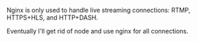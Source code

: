 Nginx is only used to handle live streaming connections: RTMP, HTTPS+HLS, and HTTP+DASH.

Eventually I'll get rid of node and use nginx for all connections.